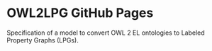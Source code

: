 # OWL2LPG GitHub Pages

Specification of a model to convert OWL 2 EL ontologies to Labeled Property Graphs (LPGs).